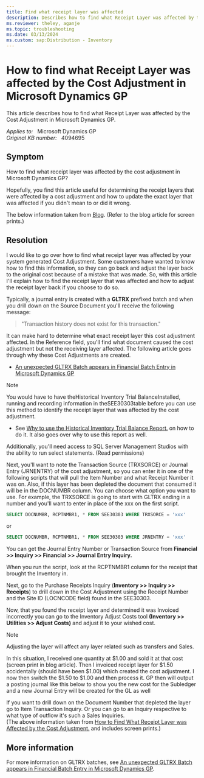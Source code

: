```yaml
---
title: Find what receipt layer was affected
description: Describes how to find what Receipt Layer was affected by the Cost Adjustment in Microsoft Dynamics GP.
ms.reviewer: theley, aganje
ms.topic: troubleshooting
ms.date: 03/13/2024
ms.custom: sap:Distribution - Inventory
---
```

# How to find what Receipt Layer was affected by the Cost Adjustment in Microsoft Dynamics GP

This article describes how to find what Receipt Layer was affected by the Cost Adjustment in Microsoft Dynamics GP.

_Applies to:_ &nbsp; Microsoft Dynamics GP  
_Original KB number:_ &nbsp; 4094695

## Symptom

How to find what receipt layer was affected by the cost adjustment in Microsoft Dynamics GP?

Hopefully, you find this article useful for determining the receipt layers that were affected by a cost adjustment and how to update the exact layer that was affected if you didn't mean to or did it wrong.

The below information taken from [Blog](https://community.dynamics.com/blogs/post/?postid=8d612be9-be06-41c4-b72b-3fdbaf1831fa). (Refer to the blog article for screen prints.)

## Resolution

I would like to go over how to find what receipt layer was affected by your system generated Cost Adjustment. Some customers have wanted to know how to find this information, so they can go back and adjust the layer back to the original cost because of a mistake that was made. So, with this article I'll explain how to find the receipt layer that was affected and how to adjust the receipt layer back if you choose to do so.

Typically, a journal entry is created with a **GLTRX** prefixed batch and when you drill down on the Source Document you'll receive the following message:
> "Transaction history does not exist for this transaction."

It can make hard to determine what exact receipt layer this cost adjustment affected. In the Reference field, you'll find what document caused the cost adjustment but not the receiving layer affected. The following article goes through why these Cost Adjustments are created.

- [An unexpected GLTRX Batch appears in Financial Batch Entry in Microsoft Dynamics GP](https://support.microsoft.com/en-US/help/2448193)

> [!NOTE]
> You would have to have theHistorical Inventory Trial BalanceInstalled, running and recording information in theSEE30303table before you can use this method to identify the receipt layer that was affected by the cost adjustment.

- See [Why to use the Historical Inventory Trial Balance Report.](https://community.dynamics.com/blogs/post/?postid=0956a4c1-5f98-46ac-a819-5b1aea35d4f9) on how to do it. It also goes over why to use this report as well.

Additionally, you'll need access to SQL Server Management Studios with the ability to run select statements. (Read permissions)

Next, you'll want to note the Transaction Source (TRXSORCE) or Journal Entry (JRNENTRY) of the cost adjustment, so you can enter it in one of the following scripts that will pull the Item Number and what Receipt Number it was on. Also, if this layer has been depleted the document that consumed it will be in the DOCNUMBR column. You can choose what option you want to use. For example, the TRXSORCE is going to start with GLTRX ending in a number and you'll want to enter in place of the xxx on the first script.

```sql
SELECT DOCNUMBR, RCPTNMBR1, * FROM SEE30303 WHERE TRXSORCE = 'xxx'
```

or

```sql
SELECT DOCNUMBR, RCPTNMBR1, * FROM SEE30303 WHERE JRNENTRY = 'xxx'
```

You can get the Journal Entry Number or Transaction Source from **Financial >> Inquiry >> Financial >> Journal Entry Inquiry.**

When you run the script, look at the RCPTNMBR1 column for the receipt that brought the Inventory in.

Next, go to the Purchase Receipts Inquiry (**Inventory >> Inquiry >> Receipts**) to drill down in the Cost Adjustment using the Receipt Number and the Site ID (LOCNCODE field) found in the SEE30303.

Now, that you found the receipt layer and determined it was Invoiced incorrectly you can go to the Inventory Adjust Costs tool **(Inventory >> Utilities >> Adjust Costs)** and adjust it to your wished cost.

> [!NOTE]
> Adjusting the layer will affect any layer related such as transfers and Sales.

In this situation, I received one quantity at $1.00 and sold it at that cost (screen print in blog article). Then I invoiced receipt layer for $1.50 accidentally (should have been $1.00) which created the cost adjustment. I now then switch the $1.50 to $1.00 and then process it. GP then will output a posting journal like this below to show you the new cost for the Subledger and a new Journal Entry will be created for the GL as well

If you want to drill down on the Document Number that depleted the layer go to Item Transaction Inquiry. Or you can go to an Inquiry respective to what type of outflow it's such a Sales Inquiries.  
(The above information taken from [How to Find What Receipt Layer was Affected by the Cost Adjustment.](https://community.dynamics.com/blogs/post/?postid=8d612be9-be06-41c4-b72b-3fdbaf1831fa) and includes screen prints.)

## More information

For more information on GLTRX batches, see [An unexpected GLTRX Batch appears in Financial Batch Entry in Microsoft Dynamics GP](https://support.microsoft.com/help/2448193).
